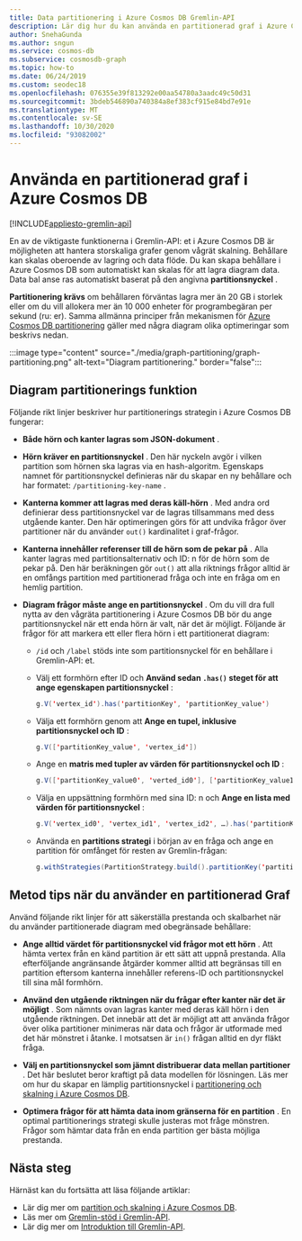 ```yaml
---
title: Data partitionering i Azure Cosmos DB Gremlin-API
description: Lär dig hur du kan använda en partitionerad graf i Azure Cosmos DB. Den här artikeln beskriver också krav och bästa praxis för ett partitionerat diagram.
author: SnehaGunda
ms.author: sngun
ms.service: cosmos-db
ms.subservice: cosmosdb-graph
ms.topic: how-to
ms.date: 06/24/2019
ms.custom: seodec18
ms.openlocfilehash: 076355e39f813292e00aa54780a3aadc49c50d31
ms.sourcegitcommit: 3bdeb546890a740384a8ef383cf915e84bd7e91e
ms.translationtype: MT
ms.contentlocale: sv-SE
ms.lasthandoff: 10/30/2020
ms.locfileid: "93082002"
---
```

# <a name="using-a-partitioned-graph-in-azure-cosmos-db"></a>Använda en partitionerad graf i Azure Cosmos DB
[!INCLUDE[appliesto-gremlin-api](includes/appliesto-gremlin-api.md)]

En av de viktigaste funktionerna i Gremlin-API: et i Azure Cosmos DB är möjligheten att hantera storskaliga grafer genom vågrät skalning. Behållare kan skalas oberoende av lagring och data flöde. Du kan skapa behållare i Azure Cosmos DB som automatiskt kan skalas för att lagra diagram data. Data bal anse ras automatiskt baserat på den angivna **partitionsnyckel** .

**Partitionering krävs** om behållaren förväntas lagra mer än 20 GB i storlek eller om du vill allokera mer än 10 000 enheter för programbegäran per sekund (ru: er). Samma allmänna principer från mekanismen för [Azure Cosmos DB partitionering](partitioning-overview.md) gäller med några diagram olika optimeringar som beskrivs nedan.

:::image type="content" source="./media/graph-partitioning/graph-partitioning.png" alt-text="Diagram partitionering." border="false":::

## <a name="graph-partitioning-mechanism"></a>Diagram partitionerings funktion

Följande rikt linjer beskriver hur partitionerings strategin i Azure Cosmos DB fungerar:

- **Både hörn och kanter lagras som JSON-dokument** .

- **Hörn kräver en partitionsnyckel** . Den här nyckeln avgör i vilken partition som hörnen ska lagras via en hash-algoritm. Egenskaps namnet för partitionsnyckel definieras när du skapar en ny behållare och har formatet: `/partitioning-key-name` .

- **Kanterna kommer att lagras med deras käll-hörn** . Med andra ord definierar dess partitionsnyckel var de lagras tillsammans med dess utgående kanter. Den här optimeringen görs för att undvika frågor över partitioner när du använder `out()` kardinalitet i graf-frågor.

- **Kanterna innehåller referenser till de hörn som de pekar på** . Alla kanter lagras med partitionsalternativ och ID: n för de hörn som de pekar på. Den här beräkningen gör `out()` att alla riktnings frågor alltid är en omfångs partition med partitionerad fråga och inte en fråga om en hemlig partition.

- **Diagram frågor måste ange en partitionsnyckel** . Om du vill dra full nytta av den vågräta partitionering i Azure Cosmos DB bör du ange partitionsnyckel när ett enda hörn är valt, när det är möjligt. Följande är frågor för att markera ett eller flera hörn i ett partitionerat diagram:

    - `/id` och `/label` stöds inte som partitionsnyckel för en behållare i Gremlin-API: et.


    - Välj ett formhörn efter ID och **Använd sedan `.has()` steget för att ange egenskapen partitionsnyckel** :

        ```java
        g.V('vertex_id').has('partitionKey', 'partitionKey_value')
        ```

    - Välja ett formhörn genom att **Ange en tupel, inklusive partitionsnyckel och ID** :

        ```java
        g.V(['partitionKey_value', 'vertex_id'])
        ```

    - Ange en **matris med tupler av värden för partitionsnyckel och ID** :

        ```java
        g.V(['partitionKey_value0', 'verted_id0'], ['partitionKey_value1', 'vertex_id1'], ...)
        ```

    - Välja en uppsättning formhörn med sina ID: n och **Ange en lista med värden för partitionsnyckel** :

        ```java
        g.V('vertex_id0', 'vertex_id1', 'vertex_id2', …).has('partitionKey', within('partitionKey_value0', 'partitionKey_value01', 'partitionKey_value02', …)
        ```

    - Använda en **partitions strategi** i början av en fråga och ange en partition för omfånget för resten av Gremlin-frågan:

        ```java
        g.withStrategies(PartitionStrategy.build().partitionKey('partitionKey').readPartitions('partitionKey_value').create()).V()
        ```

## <a name="best-practices-when-using-a-partitioned-graph"></a>Metod tips när du använder en partitionerad Graf

Använd följande rikt linjer för att säkerställa prestanda och skalbarhet när du använder partitionerade diagram med obegränsade behållare:

- **Ange alltid värdet för partitionsnyckel vid frågor mot ett hörn** . Att hämta vertex från en känd partition är ett sätt att uppnå prestanda. Alla efterföljande angränsande åtgärder kommer alltid att begränsas till en partition eftersom kanterna innehåller referens-ID och partitionsnyckel till sina mål formhörn.

- **Använd den utgående riktningen när du frågar efter kanter när det är möjligt** . Som nämnts ovan lagras kanter med deras käll hörn i den utgående riktningen. Det innebär att det är möjligt att att använda frågor över olika partitioner minimeras när data och frågor är utformade med det här mönstret i åtanke. I motsatsen är `in()` frågan alltid en dyr fläkt fråga.

- **Välj en partitionsnyckel som jämnt distribuerar data mellan partitioner** . Det här beslutet beror kraftigt på data modellen för lösningen. Läs mer om hur du skapar en lämplig partitionsnyckel i [partitionering och skalning i Azure Cosmos DB](partitioning-overview.md).

- **Optimera frågor för att hämta data inom gränserna för en partition** . En optimal partitionerings strategi skulle justeras mot fråge mönstren. Frågor som hämtar data från en enda partition ger bästa möjliga prestanda.

## <a name="next-steps"></a>Nästa steg

Härnäst kan du fortsätta att läsa följande artiklar:

* Lär dig mer om [partition och skalning i Azure Cosmos DB](partitioning-overview.md).
* Läs mer om [Gremlin-stöd i Gremlin-API](gremlin-support.md).
* Lär dig mer om [Introduktion till Gremlin-API](graph-introduction.md).
